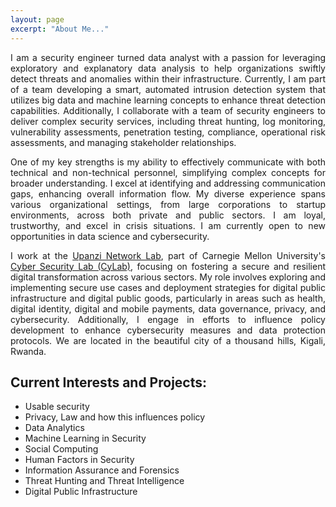 ```yaml
---
layout: page
excerpt: "About Me..."
---
```

<div style="text-align: justify;">
I am a security engineer turned data analyst with a passion for leveraging exploratory and explanatory data analysis to help organizations swiftly detect threats and anomalies within their infrastructure. Currently, I am part of a team developing a smart, automated intrusion detection system that utilizes big data and machine learning concepts to enhance threat detection capabilities. Additionally, I collaborate with a team of security engineers to deliver complex security services, including threat hunting, log monitoring, vulnerability assessments, penetration testing, compliance, operational risk assessments, and managing stakeholder relationships.

One of my key strengths is my ability to effectively communicate with both technical and non-technical personnel, simplifying complex concepts for broader understanding. I excel at identifying and addressing communication gaps, enhancing overall information flow. My diverse experience spans various organizational settings, from large corporations to startup environments, across both private and public sectors. I am loyal, trustworthy, and excel in crisis situations. I am currently open to new opportunities in data science and cybersecurity.

I work at the [Upanzi Network Lab](https://www.africa.engineering.cmu.edu/research/upanzi/index.html), part of Carnegie Mellon University's [Cyber Security Lab (CyLab)](https://www.cylab.cmu.edu/), focusing on fostering a secure and resilient digital transformation across various sectors. My role involves exploring and implementing secure use cases and deployment strategies for digital public infrastructure and digital public goods, particularly in areas such as health, digital identity, digital and mobile payments, data governance, privacy, and cybersecurity. Additionally, I engage in efforts to influence policy development to enhance cybersecurity measures and data protection protocols. We are located in the beautiful city of a thousand hills, Kigali, Rwanda.

## Current Interests and Projects:

- Usable security
- Privacy, Law and how this influences policy
- Data Analytics
- Machine Learning in Security
- Social Computing
- Human Factors in Security
- Information Assurance and Forensics
- Threat Hunting and Threat Intelligence
- Digital Public Infrastructure 

</div>